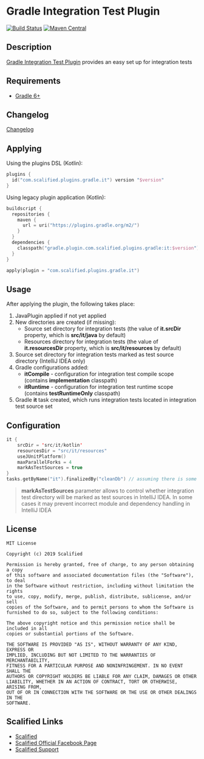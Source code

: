 # Gradle Integration Test Plugin

[![Build Status](https://travis-ci.org/Scalified/gradle-it-plugin.svg)](https://travis-ci.org/Scalified/gradle-it-plugin)
[![Maven Central](https://img.shields.io/maven-metadata/v?label=Plugin&metadataUrl=https%3A%2F%2Fplugins.gradle.org%2Fm2%2Fcom%2Fscalified%2Fplugins%2Fgradle%2Fit%2Fcom.scalified.plugins.gradle.it.gradle.plugin%2Fmaven-metadata.xml)](https://plugins.gradle.org/plugin/com.scalified.plugins.gradle.it)

## Description

[Gradle Integration Test Plugin](https://plugins.gradle.org/plugin/com.scalified.plugins.gradle.it) provides an easy set up for integration tests

## Requirements

* [Gradle 6+](https://gradle.org/)

## Changelog

[Changelog](CHANGELOG.md)

## Applying

Using the plugins DSL (Kotlin):

```kotlin
plugins {
  id("com.scalified.plugins.gradle.it") version "$version"
}
```

Using legacy plugin application (Kotlin):

```kotlin
buildscript {
  repositories {
    maven {
      url = uri("https://plugins.gradle.org/m2/")
    }
  }
  dependencies {
    classpath("gradle.plugin.com.scalified.plugins.gradle:it:$version")
  }
}

apply(plugin = "com.scalified.plugins.gradle.it")
```

## Usage

After applying the plugin, the following takes place:

1. JavaPlugin applied if not yet applied
2. New directories are created (if missing):
   * Source set directory for integration tests (the value of **it.srcDir** property, which is **src/it/java** by default)
   * Resources directory for integration tests (the value of **it.resourcesDir** property, which is **src/it/resources** by default)
3. Source set directory for integration tests marked as test source directory (IntelliJ IDEA only)
4. Gradle configurations added:
   * **itCompile** - configuration for integration test compile scope (contains **implementation** classpath)
   * **itRuntime** - configuration for integration test runtime scope (contains **testRuntimeOnly** classpath)
5. Gradle **it** task created, which runs integration tests located in integration test source set

## Configuration

```kotlin
it {
    srcDir = 'src/it/kotlin'
    resourcesDir = "src/it/resources"
    useJUnitPlatform()
    maxParallelForks = 4
    markAsTestSources = true
}
tasks.getByName("it").finalizedBy("cleanDb") // assuming there is some cleanDb task
```

> **markAsTestSources** parameter allows to control whether integration test directory will be marked as test sources in IntelliJ IDEA. In some cases it may prevent incorrect module and dependency handling in IntelliJ IDEA

## License

```
MIT License

Copyright (c) 2019 Scalified

Permission is hereby granted, free of charge, to any person obtaining a copy
of this software and associated documentation files (the "Software"), to deal
in the Software without restriction, including without limitation the rights
to use, copy, modify, merge, publish, distribute, sublicense, and/or sell
copies of the Software, and to permit persons to whom the Software is
furnished to do so, subject to the following conditions:

The above copyright notice and this permission notice shall be included in all
copies or substantial portions of the Software.

THE SOFTWARE IS PROVIDED "AS IS", WITHOUT WARRANTY OF ANY KIND, EXPRESS OR
IMPLIED, INCLUDING BUT NOT LIMITED TO THE WARRANTIES OF MERCHANTABILITY,
FITNESS FOR A PARTICULAR PURPOSE AND NONINFRINGEMENT. IN NO EVENT SHALL THE
AUTHORS OR COPYRIGHT HOLDERS BE LIABLE FOR ANY CLAIM, DAMAGES OR OTHER
LIABILITY, WHETHER IN AN ACTION OF CONTRACT, TORT OR OTHERWISE, ARISING FROM,
OUT OF OR IN CONNECTION WITH THE SOFTWARE OR THE USE OR OTHER DEALINGS IN THE
SOFTWARE.
```

## Scalified Links

* [Scalified](http://www.scalified.com)
* [Scalified Official Facebook Page](https://www.facebook.com/scalified)
* <a href="mailto:info@scalified.com?subject=[Gradle Integration Test Plugin]: Proposals And Suggestions">Scalified Support</a>
